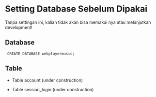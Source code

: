 # Setting Database Sebelum Dipakai #
Tanpa settingan ini, kalian tidak akan bisa memakai nya atau melanjutkan development!

## Database ##
` CREATE DATABASE webplayermusic;`

## Table ##
- Table account (under construction)

- Table session_login (under construction)

